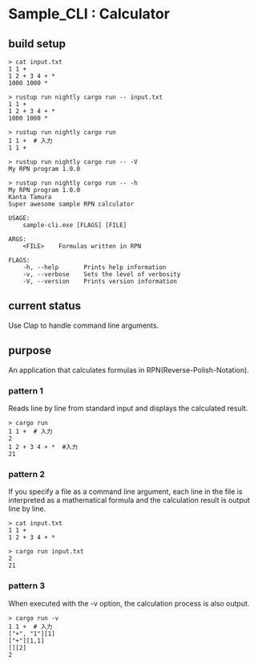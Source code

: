 # Sample_CLI : Calculator

## build setup
```shell
> cat input.txt
1 1 +
1 2 + 3 4 + *
1000 1000 *

> rustup run nightly cargo run -- input.txt
1 1 +
1 2 + 3 4 + *
1000 1000 *

> rustup run nightly cargo run
1 1 +  # 入力
1 1 +

> rustup run nightly cargo run -- -V
My RPN program 1.0.0

> rustup run nightly cargo run -- -h
My RPN program 1.0.0
Kanta Tamura
Super awesome sample RPN calculator

USAGE:
    sample-cli.exe [FLAGS] [FILE]

ARGS:
    <FILE>    Formulas written in RPN

FLAGS:
    -h, --help       Prints help information
    -v, --verbose    Sets the level of verbosity
    -V, --version    Prints version information
```

## current status
Use Clap to handle command line arguments.

## purpose
An application that calculates formulas in RPN(Reverse-Polish-Notation).

### pattern 1
Reads line by line from standard input and displays the calculated result.
```shell
> cargo run
1 1 +  # 入力
2
1 2 + 3 4 + *  #入力
21
```

### pattern 2
If you specify a file as a command line argument, each line in the file is interpreted as a mathematical formula and the calculation result is output line by line.
```shell
> cat input.txt
1 1 +
1 2 + 3 4 + *

> cargo run input.txt
2
21
```

### pattern 3
When executed with the -v option, the calculation process is also output.
```shell
> cargo run -v
1 1 +  # 入力
["+", "1"][1]
["+"][1,1]
[][2]
2
```
